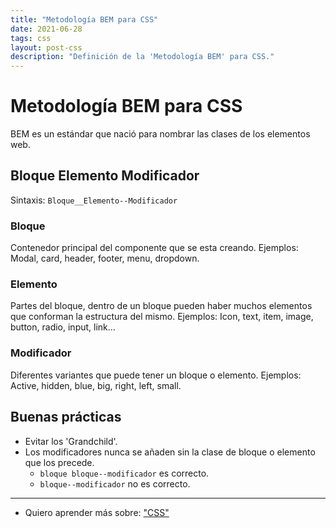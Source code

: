 ```yaml
---
title: "Metodología BEM para CSS"
date: 2021-06-28
tags: css
layout: post-css
description: "Definición de la 'Metodología BEM' para CSS."
---
```


# Metodología BEM para CSS
BEM es un estándar que nació para nombrar las clases de los elementos web.

## Bloque Elemento Modificador
Sintaxis: `Bloque__Elemento--Modificador`

### Bloque
Contenedor principal del componente que se esta creando.
Ejemplos: Modal, card, header, footer, menu, dropdown.

### Elemento
Partes del bloque, dentro de un bloque pueden haber muchos elementos que conforman la estructura del mismo.
Ejemplos: Icon, text, item, image, button, radio, input, link…

### Modificador
Diferentes variantes que puede tener un bloque o elemento.
Ejemplos: Active, hidden, blue, big, right, left, small.

## Buenas prácticas
- Evitar los 'Grandchild'.
- Los modificadores nunca se añaden sin la clase de bloque o elemento que los precede.
	- `bloque bloque--modificador` es correcto.
	- `bloque--modificador` no es correcto.

***

- Quiero aprender más sobre: ["CSS"](../00/css)
